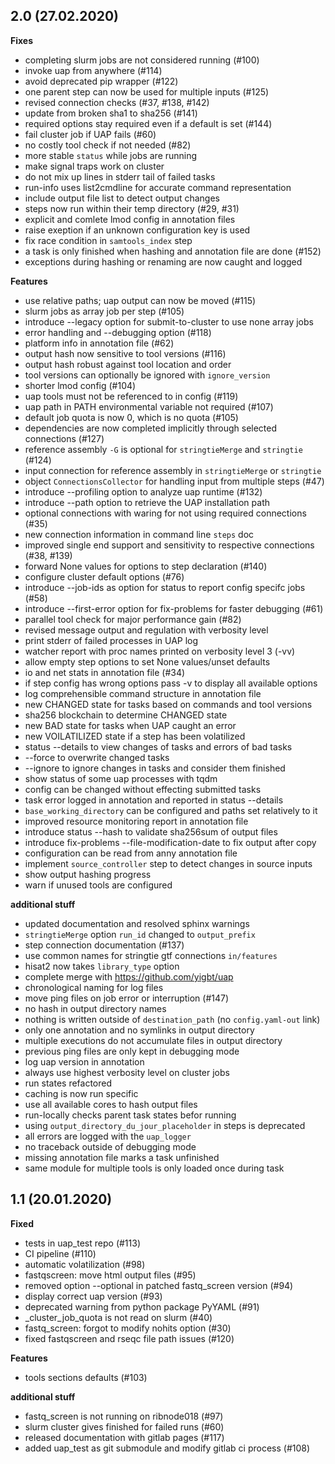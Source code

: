 ## 2.0 (27.02.2020)

**Fixes**
 * completing slurm jobs are not considered running (#100)
 * invoke uap from anywhere (#114)
 * avoid deprecated pip wrapper (#122)
 * one parent step can now be used for multiple inputs (#125)
 * revised connection checks (#37, #138, #142)
 * update from broken sha1 to sha256 (#141)
 * required options stay required even if a default is set (#144)
 * fail cluster job if UAP fails (#60)
 * no costly tool check if not needed (#82)
 * more stable `status` while jobs are running
 * make signal traps work on cluster
 * do not mix up lines in stderr tail of failed tasks
 * run-info uses list2cmdline for accurate command representation
 * include output file list to detect output changes
 * steps now run within their temp directory (#29, #31)
 * explicit and comlete lmod config in annotation files
 * raise exeption if an unknown configuration key is used
 * fix race condition in `samtools_index` step
 * a task is only finished when hashing and annotation file are done (#152)
 * exceptions during hashing or renaming are now caught and logged

**Features**
 * use relative paths; uap output can now be moved (#115)
 * slurm jobs as array job per step (#105)
 * introduce --legacy option for submit-to-cluster to use none array jobs
 * error handling and --debugging option (#118)
 * platform info in annotation file (#62)
 * output hash now sensitive to tool versions (#116)
 * output hash robust against tool location and order
 * tool versions can optionally be ignored with `ignore_version`
 * shorter lmod config (#104)
 * uap tools must not be referenced to in config (#119)
 * uap path in PATH environmental variable not required (#107)
 * default job quota is now 0, which is no quota (#105)
 * dependencies are now completed implicitly through selected connections (#127)
 * reference assembly `-G` is optional for `stringtieMerge` and `stringtie` (#124)
 * input connection for reference assembly in `stringtieMerge` or `stringtie`
 * object `ConnectionsCollector` for handling input from multiple steps (#47)
 * introduce --profiling option to analyze uap runtime (#132)
 * introduce --path option to retrieve the UAP installation path
 * optional connections with waring for not using required connections (#35)
 * new connection information in command line `steps` doc
 * improved single end support and sensitivity to respective connections (#38, #139)
 * forward None values for options to step declaration (#140)
 * configure cluster default options (#76)
 * introduce --job-ids as option for status to report config specifc jobs (#58)
 * introduce --first-error option for fix-problems for faster debugging (#61)
 * parallel tool check for major performance gain (#82)
 * revised message output and regulation with verbosity level
 * print stderr of failed processes in UAP log
 * watcher report with proc names printed on verbosity level 3 (-vv)
 * allow empty step options to set None values/unset defaults
 * io and net stats in annotation file (#34)
 * if step config has wrong options pass -v to display all available options
 * log comprehensible command structure in annotation file
 * new CHANGED state for tasks based on commands and tool versions
 * sha256 blockchain to determine CHANGED state
 * new BAD state for tasks when UAP caught an error
 * new VOILATILIZED state if a step has been volatilized
 * status --details to view changes of tasks and errors of bad tasks
 * --force to overwrite changed tasks
 * --ignore to ignore changes in tasks and consider them finished
 * show status of some uap processes with tqdm
 * config can be changed without effecting submitted tasks
 * task error logged in annotation and reported in status --details
 * `base_working_directory` can be configured and paths set relatively to it
 * improved resource monitoring report in annotation file
 * introduce status --hash to validate sha256sum of output files
 * introduce fix-problems --file-modification-date to fix output after copy
 * configuration can be read from anny annotation file
 * implement `source_controller` step to detect changes in source inputs
 * show output hashing progress
 * warn if unused tools are configured

**additional stuff**
 * updated documentation and resolved sphinx warnings
 * `stringtieMerge` option `run_id` changed to `output_prefix`
 * step connection documentation (#137)
 * use common names for stringtie gtf connections `in/features`
 * hisat2 now takes `library_type` option
 * complete merge with https://github.com/yigbt/uap
 * chronological naming for log files
 * move ping files on job error or interruption (#147)
 * no hash in output directory names
 * nothing is written outside of `destination_path` (no `config.yaml-out` link)
 * only one annotation and no symlinks in output directory
 * multiple executions do not accumulate files in output directory
 * previous ping files are only kept in debugging mode
 * log uap version in annotation
 * always use highest verbosity level on cluster jobs
 * run states refactored
 * caching is now run specific
 * use all available cores to hash output files
 * run-locally checks parent task states befor running
 * using `output_directory_du_jour_placeholder` in steps is deprecated
 * all errors are logged with the `uap_logger`
 * no traceback outside of debugging mode
 * missing annotation file marks a task unfinished
 * same module for multiple tools is only loaded once during task

## 1.1 (20.01.2020)

**Fixed**
 * tests in uap_test repo (#113)
 * CI pipeline (#110)
 * automatic volatilization (#98)
 * fastqscreen: move html output files (#95)
 * removed option --optional in patched fastq_screen version (#94)
 * display correct uap version (#93)
 * deprecated warning from python package PyYAML (#91)
 * _cluster_job_quota is not read on slurm (#40)
 * fastq_screen: forgot to modify nohits option (#30)
 * fixed fastqscreen and rseqc file path issues (#120)

**Features**
 * tools sections defaults (#103)

**additional stuff**
 * fastq_screen is not running on ribnode018 (#97)
 * slurm cluster gives finished for failed runs (#60)
 * released documentation with gitlab pages (#117)
 * added uap_test as git submodule and modify gitlab ci process (#108)
